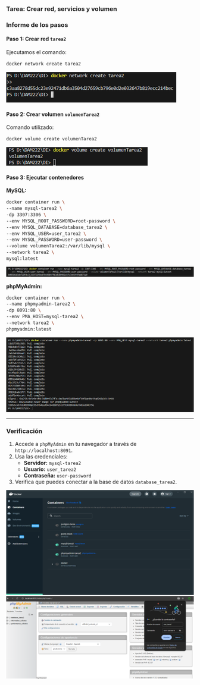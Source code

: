 <!-- ![prueba](prueba.png) -->

### **Tarea: Crear red, servicios y volumen**

### **Informe de los pasos**

#### Paso 1: Crear red `tarea2`
Ejecutamos el comando:
```bash
docker network create tarea2
```

![Entrega2_1](./Imagenes/Entrega2_1.png)

#### Paso 2: Crear volumen `volumenTarea2`
Comando utilizado:
```bash
docker volume create volumenTarea2
```

![Entrega2_2](./Imagenes/Entrega2_2.png)

#### Paso 3: Ejecutar contenedores
**MySQL:**
```bash
docker container run \
--name mysql-tarea2 \
-dp 3307:3306 \
--env MYSQL_ROOT_PASSWORD=root-password \
--env MYSQL_DATABASE=database_tarea2 \
--env MYSQL_USER=user_tarea2 \
--env MYSQL_PASSWORD=user-password \
--volume volumenTarea2:/var/lib/mysql \
--network tarea2 \
mysql:latest
```

![Entrega2_3](./Imagenes/Entrega2_3.png)

**phpMyAdmin:**
```bash
docker container run \
--name phpmyadmin-tarea2 \
-dp 8091:80 \
--env PMA_HOST=mysql-tarea2 \
--network tarea2 \
phpmyadmin:latest
```

![Entrega2_4](./Imagenes/Entrega2_4.png)

---

### **Verificación**

1. Accede a `phpMyAdmin` en tu navegador a través de `http://localhost:8091`.
2. Usa las credenciales:
   - **Servidor:** `mysql-tarea2`
   - **Usuario:** `user_tarea2`
   - **Contraseña:** `user-password`
3. Verifica que puedes conectar a la base de datos `database_tarea2`.

![Entrega2_6](./Imagenes/Entrega2_6.png)
![Entrega2_5](./Imagenes/Entrega2_5.png)
